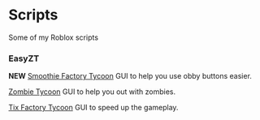 # Scripts

Some of my Roblox scripts

### EasyZT

**NEW** [Smoothie Factory Tycoon](https://www.roblox.com/games/10905034443/Podiums-Smoothie-Factory-Tycoon) GUI to help you use obby buttons easier.

[Zombie Tycoon](https://www.roblox.com/games/5909047091/Zombie-Tycoon) GUI to help you out with zombies.

[Tix Factory Tycoon](https://www.roblox.com/games/395515963/Tix-Factory-Tycoon) GUI to speed up the gameplay.
